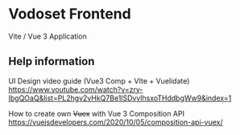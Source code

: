 
# Vodoset Frontend
Vite / Vue 3 Application

## Help information

UI Design video guide (Vue3 Comp + VIte + Vuelidate)
https://www.youtube.com/watch?v=zry-IbgQOaQ&list=PL2hgv2vHkQ7Be1lSDvvlhsxoTHddbgWw9&index=1

How to create own ~~Vuex~~ with Vue 3 Composition API
https://vuejsdevelopers.com/2020/10/05/composition-api-vuex/
